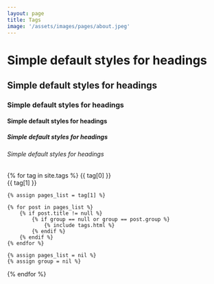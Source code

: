 ```yaml
---
layout: page
title: Tags
image: '/assets/images/pages/about.jpeg'
---
```



# Simple default styles for headings

## Simple default styles for headings

### Simple default styles for headings

#### Simple default styles for headings

##### Simple default styles for headings

###### Simple default styles for headings

{% for tag in site.tags %}
    {{ tag[0] }}
    <br/>
    {{ tag[1] }}
    
    {% assign pages_list = tag[1] %}
    
    {% for post in pages_list %}
        {% if post.title != null %}
            {% if group == null or group == post.group %}
                {% include tags.html %}
            {% endif %}
        {% endif %}
    {% endfor %}
    
    {% assign pages_list = nil %}
    {% assign group = nil %}
{% endfor %}